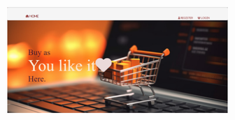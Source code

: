 ![image alt](https://github.com/Pethanasamy-01/Django_Commerce/blob/main/static/image/commerce-1.PNG?raw=true)
